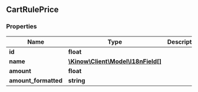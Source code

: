## CartRulePrice

### Properties
Name | Type | Description | Notes
------------ | ------------- | ------------- | -------------
**id** | **float** |  | [optional] 
**name** | [**\Kinow\Client\Model\I18nField[]**](#I18nField) |  | [optional] 
**amount** | **float** |  | [optional] 
**amount_formatted** | **string** |  | [optional] 


